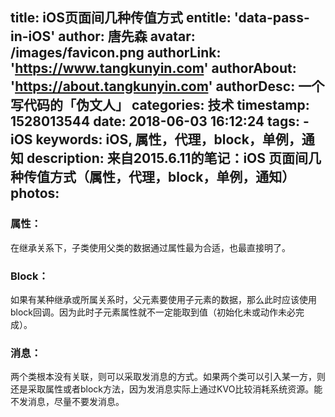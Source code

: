 title: iOS页面间几种传值方式
entitle: 'data-pass-in-iOS'
author: 唐先森
avatar: /images/favicon.png
authorLink: 'https://www.tangkunyin.com'
authorAbout: 'https://about.tangkunyin.com'
authorDesc: 一个写代码的「伪文人」
categories: 技术
timestamp: 1528013544
date: 2018-06-03 16:12:24
tags:
    - iOS
keywords: iOS, 属性，代理，block，单例，通知
description: 来自2015.6.11的笔记：iOS 页面间几种传值方式（属性，代理，block，单例，通知）
photos:
---

### 属性：

在继承关系下，子类使用父类的数据通过属性最为合适，也最直接明了。

### Block：

如果有某种继承或所属关系时，父元素要使用子元素的数据，那么此时应该使用block回调。因为此时子元素属性就不一定能取到值（初始化未或动作未必完成）。

### 消息：

两个类根本没有关联，则可以采取发消息的方式。如果两个类可以引入某一方，则还是采取属性或者block方法，因为发消息实际上通过KVO比较消耗系统资源。能不发消息，尽量不要发消息。


